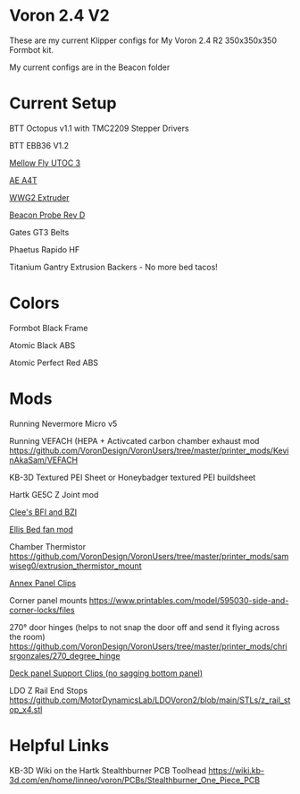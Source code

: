 # Voron 2.4 V2

These are my current Klipper configs for My Voron 2.4 R2 350x350x350 Formbot kit.

My current configs are in the Beacon folder

# Current Setup

BTT Octopus v1.1 with TMC2209 Stepper Drivers

BTT EBB36 V1.2

[Mellow Fly UTOC 3](https://mellow-3d.github.io/fly-utoc_general.html)

[AE A4T](https://github.com/Armchair-Heavy-Industries/A4T)

[WWG2 Extruder](https://github.com/tetsu97/WristWatch-G2-Extruder)

[Beacon Probe Rev D](https://beacon3d.com/product/beacon/)

Gates GT3 Belts

Phaetus Rapido HF

Titanium Gantry Extrusion Backers - No more bed tacos!

# Colors

Formbot Black Frame

Atomic Black ABS

Atomic Perfect Red ABS

# Mods

Running Nevermore Micro v5

Running VEFACH (HEPA + Activcated carbon chamber exhaust mod https://github.com/VoronDesign/VoronUsers/tree/master/printer_mods/KevinAkaSam/VEFACH

KB-3D Textured PEI Sheet or Honeybadger textured PEI buildsheet

Hartk GE5C Z Joint mod

[Clee's BFI and BZI](https://github.com/clee/VoronBFI)

[Ellis Bed fan mod](https://github.com/VoronDesign/VoronUsers/tree/master/printer_mods/Ellis/Bed_Fans)

Chamber Thermistor https://github.com/VoronDesign/VoronUsers/tree/master/printer_mods/samwiseg0/extrusion_thermistor_mount

[Annex Panel Clips](https://github.com/Annex-Engineering/Redoubt/tree/main/STLs/Panel_Mounting)

Corner panel mounts https://www.printables.com/model/595030-side-and-corner-locks/files

270° door hinges (helps to not snap the door off and send it flying across the room) https://github.com/VoronDesign/VoronUsers/tree/master/printer_mods/chrisrgonzales/270_degree_hinge

[Deck panel Support Clips (no sagging bottom panel)](https://github.com/VoronDesign/VoronUsers/tree/master/printer_mods/wile-e1/Deck_Panel_Support_Clips)

LDO Z Rail End Stops https://github.com/MotorDynamicsLab/LDOVoron2/blob/main/STLs/z_rail_stop_x4.stl

# Helpful Links

KB-3D Wiki on the Hartk Stealthburner PCB Toolhead https://wiki.kb-3d.com/en/home/linneo/voron/PCBs/Stealthburner_One_Piece_PCB
